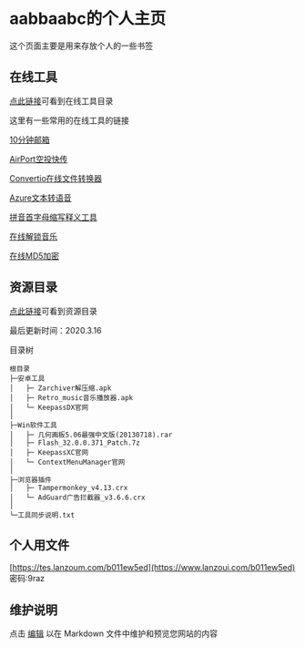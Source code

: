 # aabbaabc的个人主页

这个页面主要是用来存放个人的一些书签


## 在线工具

[点此链接](https://aabbaabc.github.io/onlinetools.html)可看到在线工具目录

这里有一些常用的在线工具的链接

[10分钟邮箱](https://10minutemail.org/)

[AirPort空投快传](https://airportal.cn/)

[Convertio在线文件转换器](https://convertio.co/zh)

[Azure文本转语音](https://azure.microsoft.com/zh-cn/services/cognitive-services/text-to-speech/)

[拼音首字母缩写释义工具](https://aabbaabc.github.io/nbnhhsh/)

[在线解锁音乐](https://aabbaabc.github.io/unlock_music/)

[在线MD5加密](https://aabbaabc.github.io/md5)

## 资源目录

[点此链接](https://aabbaabc.github.io/ziyuan.html)可看到资源目录

最后更新时间：2020.3.16

目录树
```
根目录  
├─安卓工具  
│   ├─ Zarchiver解压缩.apk  
│   ├─ Retro_music音乐播放器.apk  
│   └─ KeepassDX官网  
│  
├─Win软件工具  
│   ├─ 几何画板5.06最强中文版(20130718).rar  
│   ├─ Flash_32.0.0.371_Patch.7z  
│   ├─ KeepassXC官网  
│   └─ ContextMenuManager官网  
│  
├─浏览器插件  
│   ├─ Tampermonkey_v4.13.crx  
│   └─ AdGuard广告拦截器_v3.6.6.crx 
│   
└─工具同步说明.txt  
```

## 个人用文件
[https://tes.lanzoum.com/b011ew5ed](https://www.lanzoui.com/b011ew5ed)
密码:9raz

## 维护说明

点击 [编辑](https://github.com/aabbaabc/aabbaabc.github.io/edit/main/index.md) 以在 Markdown 文件中维护和预览您网站的内容
